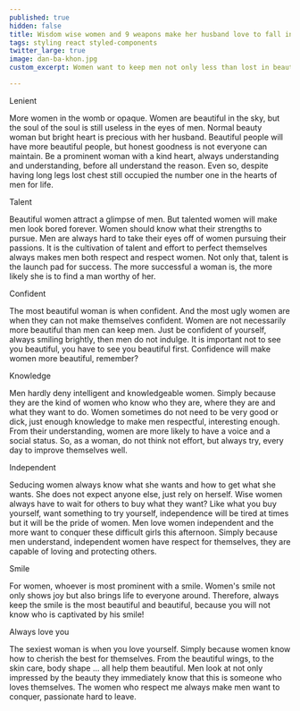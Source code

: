 ```yaml
---
published: true
hidden: false
title: Wisdom wise women and 9 weapons make her husband love to fall in love
tags: styling react styled-components
twitter_large: true
image: dan-ba-khon.jpg
custom_excerpt: Women want to keep men not only less than lost in beauty but also wise as the weapon that her husband love to love a lifetime ...

---
```


Lenient

More women in the womb or opaque. Women are beautiful in the sky, but the soul of the soul is still useless in the eyes of men. Normal beauty woman but bright heart is precious with her husband. Beautiful people will have more beautiful people, but honest goodness is not everyone can maintain. Be a prominent woman with a kind heart, always understanding and understanding, before all understand the reason. Even so, despite having long legs lost chest still occupied the number one in the hearts of men for life.

Talent

Beautiful women attract a glimpse of men. But talented women will make men look bored forever. Women should know what their strengths to pursue. Men are always hard to take their eyes off of women pursuing their passions. It is the cultivation of talent and effort to perfect themselves always makes men both respect and respect women. Not only that, talent is the launch pad for success. The more successful a woman is, the more likely she is to find a man worthy of her.

Confident

The most beautiful woman is when confident. And the most ugly women are when they can not make themselves confident. Women are not necessarily more beautiful than men can keep men. Just be confident of yourself, always smiling brightly, then men do not indulge. It is important not to see you beautiful, you have to see you beautiful first. Confidence will make women more beautiful, remember?

Knowledge

Men hardly deny intelligent and knowledgeable women. Simply because they are the kind of women who know who they are, where they are and what they want to do. Women sometimes do not need to be very good or dick, just enough knowledge to make men respectful, interesting enough. From their understanding, women are more likely to have a voice and a social status. So, as a woman, do not think not effort, but always try, every day to improve themselves well.

Independent

Seducing women always know what she wants and how to get what she wants. She does not expect anyone else, just rely on herself. Wise women always have to wait for others to buy what they want? Like what you buy yourself, want something to try yourself, independence will be tired at times but it will be the pride of women. Men love women independent and the more want to conquer these difficult girls this afternoon. Simply because men understand, independent women have respect for themselves, they are capable of loving and protecting others.

Smile

For women, whoever is most prominent with a smile. Women's smile not only shows joy but also brings life to everyone around. Therefore, always keep the smile is the most beautiful and beautiful, because you will not know who is captivated by his smile!

Always love you

The sexiest woman is when you love yourself. Simply because women know how to cherish the best for themselves. From the beautiful wings, to the skin care, body shape ... all help them beautiful. Men look at not only impressed by the beauty they immediately know that this is someone who loves themselves. The women who respect me always make men want to conquer, passionate hard to leave.